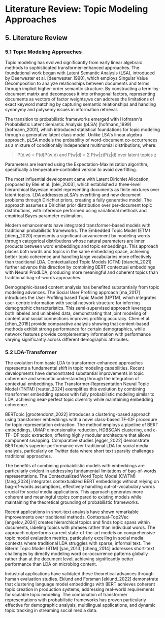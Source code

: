 # Literature Review: Topic Modeling Approaches

## 5. Literature Review

### 5.1 Topic Modeling Approaches

Topic modeling has evolved significantly from early linear algebraic methods to sophisticated transformer-enhanced approaches. The foundational work began with Latent Semantic Analysis (LSA), introduced by Deerwester et al. [deerwester_1990], which employs Singular Value Decomposition to analyze relationships between documents and terms through implicit higher-order semantic structure. By constructing a term-by-document matrix and decomposes it into orthogonal factors, representing documents as vectors of factor weights,we can address the limitations of exact keyword matching by capturing semantic relationships and handling synonymy and polysemy issues in information retrieval.

The transition to probabilistic frameworks emerged with Hofmann's Probabilistic Latent Semantic Analysis (pLSA) [hofmann_1999] [hofmann_2001], which introduced statistical foundations for topic modeling through a generative latent class model. Unlike LSA's linear algebra approach, pLSA models the probability of word-document co-occurrences as a mixture of conditionally independent multinomial distributions, where:

> P(d,w) = P(d)P(w|d) and P(w|d) = Σ P(w|z)P(z|d) over latent topics z

Parameters are learned using the Expectation-Maximization algorithm, specifically a temperature-controlled version to avoid overfitting.

The most influential development came with Latent Dirichlet Allocation, proposed by Blei et al. [blei_2003], which established a three-level hierarchical Bayesian model representing documents as finite mixtures over latent topics. LDA addresses pLSA's overfitting and new document problems through Dirichlet priors, creating a fully generative model. The approach assumes a Dirichlet prior distribution over per-document topic distributions, with inference performed using variational methods and empirical Bayes parameter estimation.

Modern enhancements have integrated transformer-based models with traditional probabilistic frameworks. The Embedded Topic Model (ETM) [dieng_2020] represents a significant advancement by modeling words through categorical distributions whose natural parameters are inner products between word embeddings and topic embeddings. This approach places both words and topics in the same embedding space, achieving better topic coherence and handling large vocabularies more effectively than traditional LDA. Contextualized Topic Models (CTM) [bianchi_2021] further advance this direction by combining BERT contextual embeddings with Neural ProdLDA, producing more meaningful and coherent topics than traditional bag-of-words approaches.

Demographic-based content analysis has benefited substantially from topic modeling advances. The Social User Profiling approach [ma_2017] introduces the User Profiling based Topic Model (UPTM), which integrates user-centric information with social network structure for inferring demographic characteristics. This semi-supervised approach leverages both labeled and unlabeled data, demonstrating that joint modeling of content and social connections improves profiling accuracy. Chen et al. [chen_2015] provide comparative analysis showing that content-based methods exhibit strong performance for certain demographics, while network features provide complementary information with performance varying significantly across different demographic attributes.

### 5.2 LDA-Transformer

The evolution from basic LDA to transformer-enhanced approaches represents a fundamental shift in topic modeling capabilities. Recent developments have demonstrated substantial improvements in topic coherence and semantic understanding through the integration of contextual embeddings. The Transformer-Representation Neural Topic Model (TNTM) [reuter_2024] exemplifies this evolution by combining transformer embedding spaces with fully probabilistic modeling similar to LDA, achieving near-perfect topic diversity while maintaining embedding coherence.

BERTopic [grootendorst_2022] introduces a clustering-based approach using transformer embeddings with a novel class-based TF-IDF procedure for topic representation extraction. The method employs a pipeline of BERT embeddings, UMAP dimensionality reduction, HDBSCAN clustering, and c-TF-IDF topic extraction, offering highly modular architecture that allows component swapping. Comparative studies [egger_2022] demonstrate BERTopic's superior performance over traditional LDA for social media analysis, particularly on Twitter data where short text sparsity challenges traditional approaches.

The benefits of combining probabilistic models with embeddings are particularly evident in addressing fundamental limitations of bag-of-words representations. The Contextualized Word Topic Model (CWTM) [fang_2024] integrates contextualized BERT embeddings without relying on bag-of-words assumptions, effectively handling out-of-vocabulary words crucial for social media applications. This approach generates more coherent and meaningful topics compared to existing models while maintaining the theoretical grounding of probabilistic frameworks.

Recent applications in short-text analysis have shown remarkable improvements over traditional methods. Contextual-Top2Vec [angelov_2024] creates hierarchical topics and finds topic spans within documents, labeling topics with phrases rather than individual words. The approach outperforms current state-of-the-art models on comprehensive topic model evaluation metrics, particularly excelling in social media contexts where traditional LDA struggles with sparse, informal text. The Biterm Topic Model (BTM) [yan_2013] [cheng_2014] addresses short-text challenges by directly modeling word co-occurrence patterns globally rather than at the document level, achieving significantly better performance than LDA on microblog content.

Industrial applications have validated these theoretical advances through human evaluation studies. Eklund and Forsman [eklund_2022] demonstrate that clustering language model embeddings with BERT achieves coherent topic creation in production systems, addressing real-world requirements for scalable topic modeling. The combination of transformer representations with probabilistic frameworks has proven particularly effective for demographic analysis, multilingual applications, and dynamic topic tracking in streaming social media data.